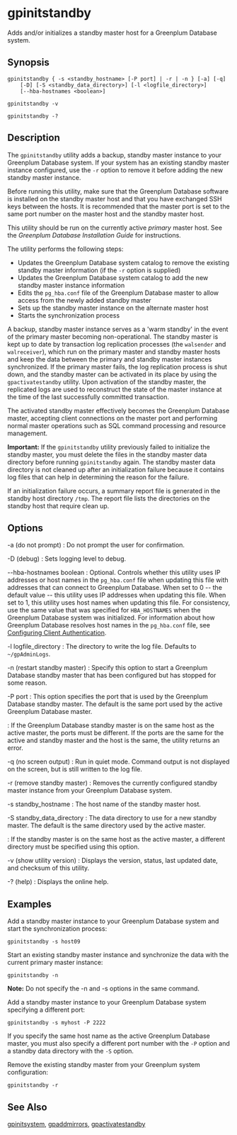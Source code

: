# gpinitstandby 

Adds and/or initializes a standby master host for a Greenplum Database system.

## <a id="section2"></a>Synopsis 

```
gpinitstandby { -s <standby_hostname> [-P port] | -r | -n } [-a] [-q] 
    [-D] [-S <standby_data_directory>] [-l <logfile_directory>] 
    [--hba-hostnames <boolean>] 

gpinitstandby -v 

gpinitstandby -?
```

## <a id="section3"></a>Description 

The `gpinitstandby` utility adds a backup, standby master instance to your Greenplum Database system. If your system has an existing standby master instance configured, use the `-r` option to remove it before adding the new standby master instance.

Before running this utility, make sure that the Greenplum Database software is installed on the standby master host and that you have exchanged SSH keys between the hosts. It is recommended that the master port is set to the same port number on the master host and the standby master host.

This utility should be run on the currently active *primary* master host. See the *Greenplum Database Installation Guide* for instructions.

The utility performs the following steps:

-   Updates the Greenplum Database system catalog to remove the existing standby master information \(if the `-r` option is supplied\)
-   Updates the Greenplum Database system catalog to add the new standby master instance information
-   Edits the `pg_hba.conf` file of the Greenplum Database master to allow access from the newly added standby master
-   Sets up the standby master instance on the alternate master host
-   Starts the synchronization process

A backup, standby master instance serves as a 'warm standby' in the event of the primary master becoming non-operational. The standby master is kept up to date by transaction log replication processes \(the `walsender` and `walreceiver`\), which run on the primary master and standby master hosts and keep the data between the primary and standby master instances synchronized. If the primary master fails, the log replication process is shut down, and the standby master can be activated in its place by using the `gpactivatestandby` utility. Upon activation of the standby master, the replicated logs are used to reconstruct the state of the master instance at the time of the last successfully committed transaction.

The activated standby master effectively becomes the Greenplum Database master, accepting client connections on the master port and performing normal master operations such as SQL command processing and resource management.

**Important:** If the `gpinitstandby` utility previously failed to initialize the standby master, you must delete the files in the standby master data directory before running `gpinitstandby` again. The standby master data directory is not cleaned up after an initialization failure because it contains log files that can help in determining the reason for the failure.

If an initialization failure occurs, a summary report file is generated in the standby host directory `/tmp`. The report file lists the directories on the standby host that require clean up.

## <a id="section4"></a>Options 

-a \(do not prompt\)
:   Do not prompt the user for confirmation.

-D \(debug\)
:   Sets logging level to debug.

--hba-hostnames boolean
:   Optional. Controls whether this utility uses IP addresses or host names in the `pg_hba.conf` file when updating this file with addresses that can connect to Greenplum Database. When set to 0 -- the default value -- this utility uses IP addresses when updating this file. When set to 1, this utility uses host names when updating this file. For consistency, use the same value that was specified for `HBA_HOSTNAMES` when the Greenplum Database system was initialized. For information about how Greenplum Database resolves host names in the `pg_hba.conf` file, see [Configuring Client Authentication](../../admin_guide/client_auth.html).

-l logfile\_directory
:   The directory to write the log file. Defaults to `~/gpAdminLogs`.

-n \(restart standby master\)
:   Specify this option to start a Greenplum Database standby master that has been configured but has stopped for some reason.

-P port
:   This option specifies the port that is used by the Greenplum Database standby master. The default is the same port used by the active Greenplum Database master.

:   If the Greenplum Database standby master is on the same host as the active master, the ports must be different. If the ports are the same for the active and standby master and the host is the same, the utility returns an error.

-q \(no screen output\)
:   Run in quiet mode. Command output is not displayed on the screen, but is still written to the log file.

-r \(remove standby master\)
:   Removes the currently configured standby master instance from your Greenplum Database system.

-s standby\_hostname
:   The host name of the standby master host.

-S standby\_data\_directory
:   The data directory to use for a new standby master. The default is the same directory used by the active master.

:   If the standby master is on the same host as the active master, a different directory must be specified using this option.

-v \(show utility version\)
:   Displays the version, status, last updated date, and checksum of this utility.

-? \(help\)
:   Displays the online help.

## <a id="section5"></a>Examples 

Add a standby master instance to your Greenplum Database system and start the synchronization process:

```
gpinitstandby -s host09
```

Start an existing standby master instance and synchronize the data with the current primary master instance:

```
gpinitstandby -n
```

**Note:** Do not specify the -n and -s options in the same command.

Add a standby master instance to your Greenplum Database system specifying a different port:

```
gpinitstandby -s myhost -P 2222
```

If you specify the same host name as the active Greenplum Database master, you must also specify a different port number with the `-P` option and a standby data directory with the `-S` option.

Remove the existing standby master from your Greenplum system configuration:

```
gpinitstandby -r
```

## <a id="section6"></a>See Also 

[gpinitsystem](gpinitsystem.html), [gpaddmirrors](gpaddmirrors.html), [gpactivatestandby](gpactivatestandby.html)

